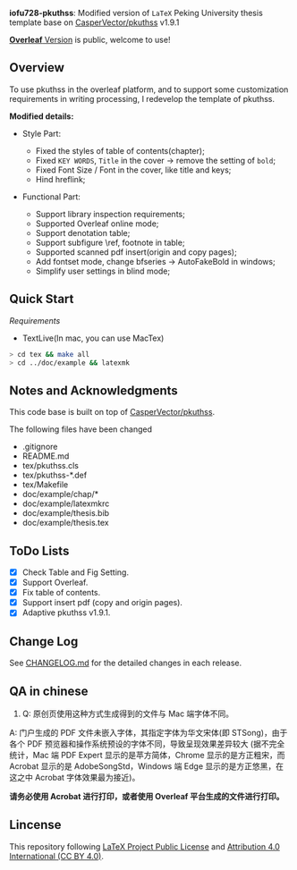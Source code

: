 **iofu728-pkuthss**: Modified version of `LaTeX` Peking University thesis template base on [CasperVector/pkuthss](https://github.com/CasperVector/pkuthss) v1.9.1

[**Overleaf** Version](https://www.overleaf.com/latex/templates/2021-peking-university-master-thesis-template-iofu728-pkuthss/rwfvbkpzydpf) is public, welcome to use!

## Overview

To use pkuthss in the overleaf platform, and to support some customization requirements in writing processing, I redevelop the template of pkuthss.

**Modified details:**

- Style Part:

  - Fixed the styles of table of contents(chapter);
  - Fixed `KEY WORDS`, `Title` in the cover -> remove the setting of `bold`;
  - Fixed Font Size / Font in the cover, like title and keys;
  - Hind hreflink;

- Functional Part:
  - Support library inspection requirements;
  - Supported Overleaf online mode;
  - Support denotation table;
  - Support subfigure \ref, footnote in table;
  - Supported scanned pdf insert(origin and copy pages);
  - Add fontset mode, change bfseries -> AutoFakeBold in windows;
  - Simplify user settings in blind mode;

## Quick Start

_Requirements_

- TextLive(In mac, you can use MacTex)

```bash
> cd tex && make all
> cd ../doc/example && latexmk
```

## Notes and Acknowledgments

This code base is built on top of [CasperVector/pkuthss](https://github.com/CasperVector/pkuthss).

The following files have been changed

- .gitignore
- README.md
- tex/pkuthss.cls
- tex/pkuthss-\*.def
- tex/Makefile
- doc/example/chap/\*
- doc/example/latexmkrc
- doc/example/thesis.bib
- doc/example/thesis.tex

## ToDo Lists

- [x] Check Table and Fig Setting.
- [x] Support Overleaf.
- [x] Fix table of contents.
- [x] Support insert pdf (copy and origin pages).
- [x] Adaptive pkuthss v1.9.1.

## Change Log

See [CHANGELOG.md](CHANGELOG.md) for the detailed changes in each release.

## QA in chinese

1. Q: 原创页使用这种方式生成得到的文件与 Mac 端字体不同。

A: 门户生成的 PDF 文件未嵌入字体，其指定字体为华文宋体(即 STSong)，由于各个 PDF 预览器和操作系统预设的字体不同，导致呈现效果差异较大
(据不完全统计，Mac 端 PDF Expert 显示的是苹方简体，Chrome 显示的是方正粗宋，而 Acrobat 显示的是 AdobeSongStd，Windows 端 Edge 显示的是方正悠黑，在这之中 Acrobat 字体效果最为接近)。

**请务必使用 Acrobat 进行打印，或者使用 Overleaf 平台生成的文件进行打印。**

## Lincense

This repository following [LaTeX Project Public License](http://www.latex-project.org/lppl.txt) and [Attribution 4.0 International (CC BY 4.0)](https://creativecommons.org/licenses/by/4.0/deed.en).
